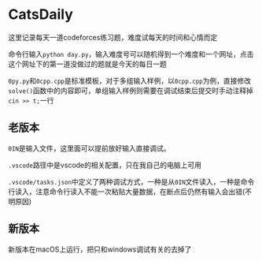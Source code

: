 # CatsDaily

这里记录每天一道codeforces练习题，难度试每天的时间和心情而定

命令行输入`python day.py`，输入难度号可以随机得到一个难度和一个网址，点击这个网址下的第一道没做过的题就是今天的每日一题

`0py.py`和`0cpp.cpp`是标准模板，对于多组输入样例，以`0cpp.cpp`为例，直接修改`solve()`函数中的内容即可，单组输入样例则需要在调试结束后提交时手动注释掉`cin >> t;`一行

## 老版本
`0IN`是输入文件，这里面可以提前放好输入直接调试。

`.vscode`路径中是vscode的相关配置，只在我自己的电脑上可用

`.vscode/tasks.json`中定义了两种调试方式，一种是从`0IN`文件读入，一种是命令行读入，注意命令行读入不能一次粘贴大量数据，在断点后仍然有输入会出错(不明原因)

## 新版本
新版本在macOS上运行，把只和windows调试有关的去掉了
